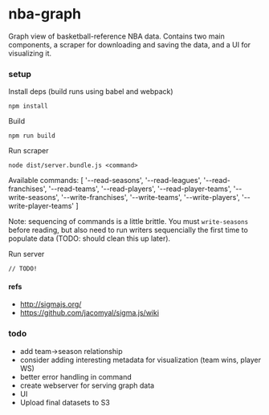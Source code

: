 # nba-graph

Graph view of basketball-reference NBA data. Contains two main components, a scraper for downloading and saving the data, and a UI for visualizing it.

### setup

Install deps (build runs using babel and webpack)

```
npm install
```

Build

```
npm run build
```

Run scraper

```
node dist/server.bundle.js <command>
```

Available commands:
[
  '--read-seasons',
  '--read-leagues',
  '--read-franchises',
  '--read-teams',
  '--read-players',
  '--read-player-teams',
  '--write-seasons',
  '--write-franchises',
  '--write-teams',
  '--write-players',
  '--write-player-teams'
]

Note: sequencing of commands is a little brittle. You must `write-seasons` before reading, but also need to run writers sequencially the first time to populate data (TODO: should clean this up later).

Run server

```
// TODO!
```

#### refs
* http://sigmajs.org/
* https://github.com/jacomyal/sigma.js/wiki

### todo
* add team->season relationship
* consider adding interesting metadata for visualization (team wins, player WS)
* better error handling in command
* create webserver for serving graph data
* UI
* Upload final datasets to S3
